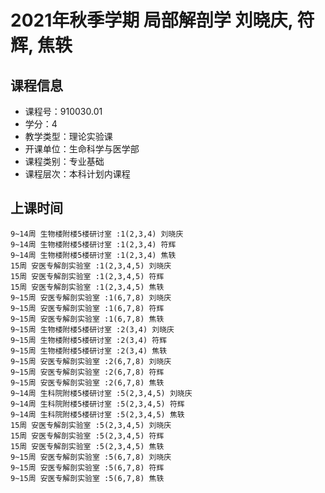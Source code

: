 # 2021年秋季学期 局部解剖学 刘晓庆, 符辉, 焦轶






## 课程信息

- 课程号：910030.01
- 学分：4
- 教学类型：理论实验课
- 开课单位：生命科学与医学部
- 课程类别：专业基础
- 课程层次：本科计划内课程

## 上课时间

```
9~14周 生物楼附楼5楼研讨室 :1(2,3,4) 刘晓庆
9~14周 生物楼附楼5楼研讨室 :1(2,3,4) 符辉
9~14周 生物楼附楼5楼研讨室 :1(2,3,4) 焦轶
15周 安医专解剖实验室 :1(2,3,4,5) 刘晓庆
15周 安医专解剖实验室 :1(2,3,4,5) 符辉
15周 安医专解剖实验室 :1(2,3,4,5) 焦轶
9~15周 安医专解剖实验室 :1(6,7,8) 刘晓庆
9~15周 安医专解剖实验室 :1(6,7,8) 符辉
9~15周 安医专解剖实验室 :1(6,7,8) 焦轶
9~15周 生物楼附楼5楼研讨室 :2(3,4) 刘晓庆
9~15周 生物楼附楼5楼研讨室 :2(3,4) 符辉
9~15周 生物楼附楼5楼研讨室 :2(3,4) 焦轶
9~15周 安医专解剖实验室 :2(6,7,8) 刘晓庆
9~15周 安医专解剖实验室 :2(6,7,8) 符辉
9~15周 安医专解剖实验室 :2(6,7,8) 焦轶
9~14周 生科院附楼5楼研讨室 :5(2,3,4,5) 刘晓庆
9~14周 生科院附楼5楼研讨室 :5(2,3,4,5) 符辉
9~14周 生科院附楼5楼研讨室 :5(2,3,4,5) 焦轶
15周 安医专解剖实验室 :5(2,3,4,5) 刘晓庆
15周 安医专解剖实验室 :5(2,3,4,5) 符辉
15周 安医专解剖实验室 :5(2,3,4,5) 焦轶
9~15周 安医专解剖实验室 :5(6,7,8) 刘晓庆
9~15周 安医专解剖实验室 :5(6,7,8) 符辉
9~15周 安医专解剖实验室 :5(6,7,8) 焦轶
```

